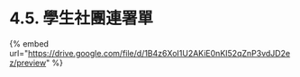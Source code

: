 # 4.5. 學生社團連署單

{% embed url="https://drive.google.com/file/d/1B4z6XoI1U2AKiE0nKI52qZnP3vdJD2ez/preview" %}



